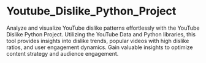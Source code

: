 # Youtube_Dislike_Python_Project
Analyze and visualize YouTube dislike patterns effortlessly with the YouTube Dislike Python Project. Utilizing the YouTube Data and Python libraries, this tool provides insights into dislike trends, popular videos with high dislike ratios, and user engagement dynamics. Gain valuable insights to optimize content strategy and audience engagement.
